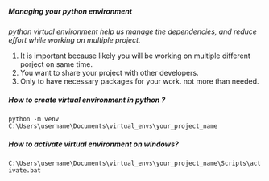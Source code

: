 ##### Managing your python environment
_python virtual environment help us manage the dependencies, and reduce effort while working on multiple project._

1. It is important because likely you will be working on multiple different porject on same time. 
2. You want to share your project with other developers. 
3. Only to have necessary packages for your work. not more than needed.

##### How to create virtual environment in python ? 
`python -m venv C:\Users\username\Documents\virtual_envs\your_project_name`

##### How to activate virtual environment on windows? 
`C:\Users\username\Documents\virtual_envs\your_project_name\Scripts\activate.bat`